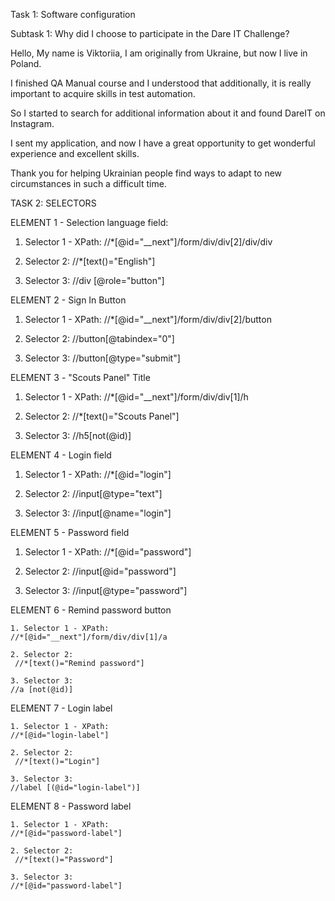 Task 1: Software configuration

Subtask 1: Why did I choose to participate in the Dare IT Challenge?

Hello,
My name is Viktoriia, I am originally from Ukraine, but now I live in Poland.

I finished QA Manual course and I understood that additionally, it is really important to acquire skills in test automation.

So I started to search for additional information about it and found DareIT on Instagram.

I sent my application, and now I have a great opportunity to get wonderful experience and excellent skills.

Thank you for helping Ukrainian people find ways to adapt to new circumstances in such a difficult time. 





                                                                                   
TASK 2: SELECTORS

ELEMENT 1 - Selection language field:

   1. Selector 1 - XPath:
   //*[@id="__next"]/form/div/div[2]/div/div
   
   2. Selector 2:
   //*[text()="English"]
   
   3. Selector 3:
   //div [@role="button"]	
   
ELEMENT 2 - Sign In Button

   1. Selector 1 - XPath:
   //*[@id="__next"]/form/div/div[2]/button
   
   2. Selector 2:
   //button[@tabindex="0"]   
   
   3. Selector 3:
   //button[@type="submit"]	
   
ELEMENT 3 - "Scouts Panel" Title

   1. Selector 1 - XPath:
   //*[@id="__next"]/form/div/div[1]/h
   
   2. Selector 2:
   //*[text()="Scouts Panel"]
   
   3. Selector 3:
   //h5[not(@id)]	
  
ELEMENT 4 - Login field

   1. Selector 1 - XPath:
   //*[@id="login"]
   
   2. Selector 2:
   //input[@type="text"]
   
   3. Selector 3:
   //input[@name="login"]
   
ELEMENT 5 - Password field

   1. Selector 1 - XPath:
   //*[@id="password"]
   
   2. Selector 2:
   //input[@id="password"]
   
   3. Selector 3:
   //input[@type="password"]
   
 ELEMENT 6 - Remind password button
 
    1. Selector 1 - XPath:
    //*[@id="__next"]/form/div/div[1]/a
    
    2. Selector 2:
     //*[text()="Remind password"]
     
    3. Selector 3:
    //a [not(@id)]	
    
 ELEMENT 7 - Login label
 
    1. Selector 1 - XPath:
    //*[@id="login-label"]
    
    2. Selector 2:
     //*[text()="Login"]
     
    3. Selector 3:
    //label [(@id="login-label")]	
    
 ELEMENT 8 - Password label
 
    1. Selector 1 - XPath:
    //*[@id="password-label"]
    
    2. Selector 2:
     //*[text()="Password"]
     
    3. Selector 3:
    //*[@id="password-label"]   
